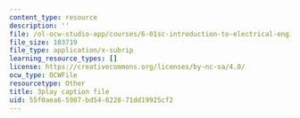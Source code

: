 ```yaml
---
content_type: resource
description: ''
file: /ol-ocw-studio-app/courses/6-01sc-introduction-to-electrical-engineering-and-computer-science-i-spring-2011/55f0aea65987bd54822871dd19925cf2_cQntMUMQyRw.srt
file_size: 103719
file_type: application/x-subrip
learning_resource_types: []
license: https://creativecommons.org/licenses/by-nc-sa/4.0/
ocw_type: OCWFile
resourcetype: Other
title: 3play caption file
uid: 55f0aea6-5987-bd54-8228-71dd19925cf2
---
```

